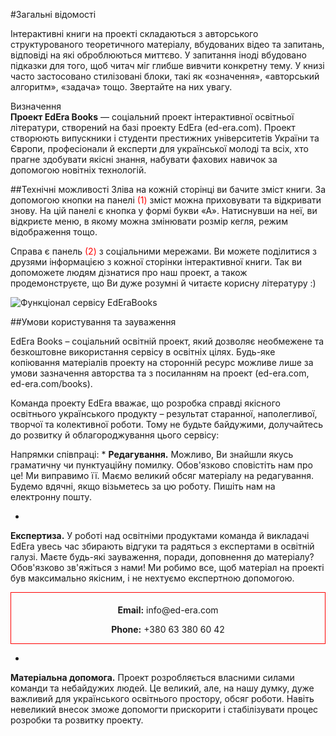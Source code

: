 #Загальні відомості

Інтерактивні книги на проекті складаються з авторського структурованого теоретичного матеріалу, вбудованих відео та запитань, відповіді на які оброблюються миттєво. У запитання іноді вбудовано підказки для того, щоб читач міг глибше вивчити конкретну тему. У книзі часто застосовано стилізовані блоки, такі як «означення», «авторський алгоритм», «задача» тощо. Звертайте на них увагу. 

<div class="eoz-wrap">
<span class="eoz">Визначення</span>
<div class="eoz-text">
<b>Проект EdEra Books</b> — соціальний проект інтерактивної освітньої літератури, створений на базі проекту EdEra (ed-era.com). Проект створюють випускники і студенти престижних університетів України та Європи, професіонали й експерти для української молоді та всіх, хто прагне здобувати якісні знання, набувати  фахових навичок за допомогою новітніх технологій. 
</div>
</div>

##Технічні можливості
Зліва на кожній сторінці ви бачите зміст книги. За допомогою кнопки на панелі <span style="color:red">(1)</span> зміст можна приховувати та відкривати знову. На цій панелі є кнопка у формі букви «А». Натиснувши на неї, ви відкриєте меню, в якому можна змінювати розмір кегля, режим відображення тощо. 

Справа є панель <span style="color:red">(2)</span> з соціальними мережами. Ви можете поділитися з друзями інформацією з кожної сторінки інтерактивної книги. Так ви допоможете людям дізнатися про наш проект, а також продемонструєте, що Ви дуже розумні й читаєте корисну літературу :)


<img class="image"  src="https://rawgit.com/chudaol/ed-era-book-physics/master/book/vstupne_slovo1.png" alt="Функціонал сервісу EdEraBooks" />


##Умови користування та зауваження

EdEra Books – соціальний освітній проект, який дозволяє необмежене та безкоштовне використання сервісу в освітніх цілях. Будь-яке копіювання матеріалів проекту на сторонній ресурс можливе лише за умови зазначення авторства та з посиланням на проект (ed-era.com, ed-era.com/books).

Команда проекту EdEra вважає, що розробка справді якісного освітнього українського продукту – результат старанної, наполегливої, творчої та колективної роботи. Тому не будьте байдужими, долучайтесь до розвитку й облагороджування цього сервісу: 

Напрямки співпраці:
* 
 **Редагування.** Можливо, Ви знайшли якусь граматичну чи пунктуаційну помилку. Обов'язково сповістіть нам про це! Ми виправимо її. Маємо великий обсяг матеріалу на редагування. Будемо вдячні, якщо візьметесь за цю роботу. Пишіть нам на електронну пошту.

* 
**Експертиза.** У роботі над освітніми продуктами команда й викладачі EdEra увесь час збирають відгуки та радяться з експертами в освітній галузі. Маєте будь-які зауваження, поради, доповнення до матеріалу? Обов'язково зв'яжіться з нами! Ми робимо все, щоб матеріал на проекті був максимально якісним, і не нехтуємо експертною допомогою. 

<div align="center" style="border:1px solid red; padding-top:5px; margin-bottom:13px;">
<p><b>Email:</b> info@ed-era.com</p>
<p><b>Phone:</b> +380 63 380 60 42</p>
</div>

* 
 **Матеріальна допомога.** Проект розробляється власними силами команди та небайдужих людей. Це великий, але, на нашу думку, дуже важливий для українського освітнього простору, обсяг роботи. Навіть невеликий внесок зможе допомогти прискорити і стабілізувати процес розробки та розвитку проекту.